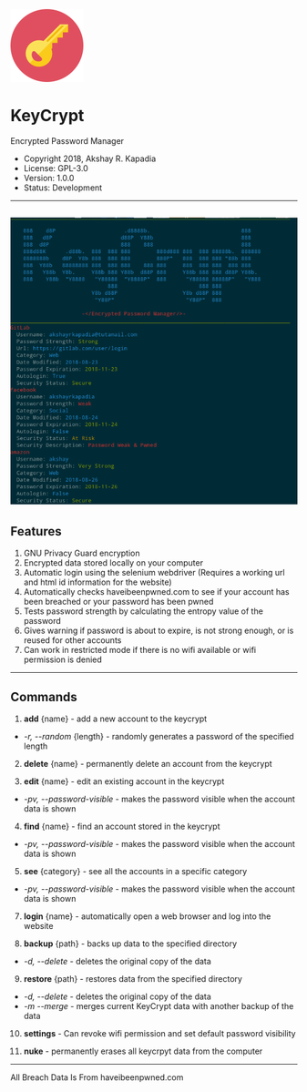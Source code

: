 ![KeyCrypt Screenshot](/images/icon.png)

# KeyCrypt
Encrypted Password Manager

* Copyright 2018, Akshay R. Kapadia
* License: GPL-3.0
* Version: 1.0.0
* Status: Development

---
![KeyCrypt Screenshot](/images/keycrypt_screenshot.png)
---

## Features
1. GNU Privacy Guard encryption
2. Encrypted data stored locally on your computer
3. Automatic login using the selenium webdriver (Requires a working url and html id information for the website)
4. Automatically checks haveibeenpwned.com to see if your account has been breached or your password has been pwned
5. Tests password strength by calculating the entropy value of the password
6. Gives warning if password is about to expire, is not strong enough, or is reused for other accounts
7. Can work in restricted mode if there is no wifi available or wifi permission is denied

---

## Commands

1. **add** {name} - add a new account to the keycrypt
  * *-r, --random* {length} - randomly generates a password of the specified length

2. **delete** {name} - permanently delete an account from the keycrypt

3. **edit** {name} - edit an existing account in the keycrypt
  * *-pv, --password-visible* - makes the password visible when the account data is shown

4. **find** {name} - find an account stored in the keycrypt
  * *-pv, --password-visible* - makes the password visible when the account data is shown

5. **see** {category} - see all the accounts in a specific category
  * *-pv, --password-visible* - makes the password visible when the account data is shown

7. **login** {name} - automatically open a web browser and log into the website

8. **backup** {path} - backs up data to the specified directory
  * *-d, --delete* - deletes the original copy of the data

9. **restore** {path} - restores data from the specified directory
  * *-d, --delete* - deletes the original copy of the data
  * *-m --merge* - merges current KeyCrypt data with another backup of the data

10. **settings** - Can revoke wifi permission and set default password visibility

11. **nuke** - permanently erases all keycrpyt data from the computer



---

All Breach Data Is From haveibeenpwned.com
